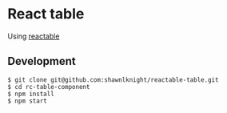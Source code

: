 # React table

Using [reactable](https://github.com/glittershark/reactable)

## Development
```
$ git clone git@github.com:shawnlknight/reactable-table.git
$ cd rc-table-component
$ npm install
$ npm start
```
